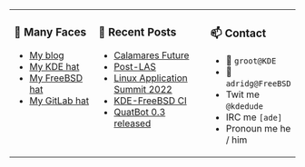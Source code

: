 
<table><tr>
  
<td valign="top" width="30%">
  
### 🙋 Many Faces

- [My blog](https://euroquis.nl/bobulate/)
- [My KDE hat](https://invent.kde.org/adridg)
- [My FreeBSD hat](https://wiki.freebsd.org/AdriaanDeGroot)
- [My GitLab hat](https://gitlab.com/adriaandegroot)
</td>

<td valign="top" width="40%">
  
### 💬 Recent Posts

<!-- BLOG-POST-LIST:START -->
- [Calamares Future](https://euroquis.nl//calamares/2022/05/04/calamares.html)
- [Post-LAS](https://euroquis.nl//blabla/2022/05/03/las2.html)
- [Linux Application Summit 2022](https://euroquis.nl//blabla/2022/04/26/las.html)
- [KDE-FreeBSD CI](https://euroquis.nl//kde/2022/04/26/freebsd-ci.html)
- [QuatBot 0.3 released](https://euroquis.nl//blabla/2022/03/11/quatbot.html)
<!-- BLOG-POST-LIST:END -->
</td>

<td valign="top" width="30%">
  
### 📫 Contact

- 📧 `groot@KDE`
- 📧 `adridg@FreeBSD`
- Twit me `@kdedude`
- IRC me `[ade]`
- Pronoun me he / him
</td>

</tr></table>
